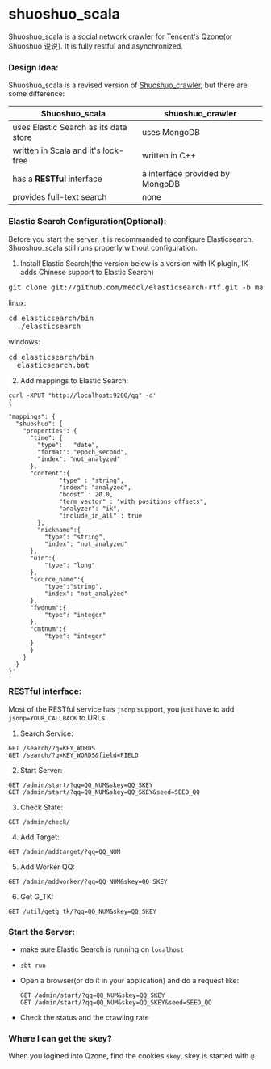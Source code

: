 # shuoshuo_scala

Shuoshuo_scala is a social network crawler for Tencent's Qzone(or Shuoshuo 说说). It is fully restful and asynchronized.


### Design Idea:

Shuoshuo_scala is a revised version of [Shuoshuo_crawler](https://github.com/DengYiping/Shuoshuo_crawler), but there are some difference:


Shuoshuo_scala | shuoshuo_crawler
-------------- | -----------------
uses Elastic Search as its data store | uses MongoDB
written in Scala and it's lock-free | written in C++
has a **RESTful** interface | a interface provided by MongoDB
provides full-text search | none

### Elastic Search Configuration(Optional):

Before you start the server, it is recommanded to configure Elasticsearch. Shuoshuo_scala still runs properly without configuration.

1. Install Elastic Search(the version below is a version with IK plugin, IK adds Chinese support to Elastic Search)
  <pre>git clone git://github.com/medcl/elasticsearch-rtf.git -b master --depth 1</pre>
  linux:
  <pre>cd elasticsearch/bin
  ./elasticsearch</pre>

  windows:
  <pre>cd elasticsearch/bin
  elasticsearch.bat</pre>
2. Add mappings to Elastic Search:
  ```
  curl -XPUT "http://localhost:9200/qq" -d'
{
    
  "mappings": {
    "shuoshuo": {
      "properties": {
        "time": {
          "type":   "date",
          "format": "epoch_second",
          "index": "not_analyzed"
        },
        "content":{
                "type" : "string",
                "index": "analyzed",
                "boost" : 20.0,
                "term_vector" : "with_positions_offsets",
                "analyzer": "ik",
                "include_in_all" : true
          },
          "nickname":{
            "type": "string",
            "index": "not_analyzed"
        },
        "uin":{
            "type": "long"
        },
        "source_name":{
            "type":"string",
            "index": "not_analyzed"
        },
        "fwdnum":{
            "type": "integer"
        },
        "cmtnum":{
            "type": "integer"
        }
        }
      }
    }
}'
  ```

### RESTful interface:
Most of the RESTful service has `jsonp` support, you just have to add `jsonp=YOUR_CALLBACK` to URLs.

1. Search Service: 


  ```
  GET /search/?q=KEY_WORDS
  GET /search/?q=KEY_WORDS&field=FIELD
  ```
2. Start Server:


  ```
  GET /admin/start/?qq=QQ_NUM&skey=QQ_SKEY
  GET /admin/start/?qq=QQ_NUM&skey=QQ_SKEY&seed=SEED_QQ
  ```
3. Check State:


  ```
  GET /admin/check/
  ```
4. Add Target:


  ```
  GET /admin/addtarget/?qq=QQ_NUM
  ```
5. Add Worker QQ:


  ```
  GET /admin/addworker/?qq=QQ_NUM&skey=QQ_SKEY
  ```
6. Get G_TK:


  ```
  GET /util/getg_tk/?qq=QQ_NUM&skey=QQ_SKEY
  ```
### Start the Server:
- make sure Elastic Search is running on `localhost`
- ```sbt run```
- Open a browser(or do it in your application) and do a request like:


  ```
  GET /admin/start/?qq=QQ_NUM&skey=QQ_SKEY
  GET /admin/start/?qq=QQ_NUM&skey=QQ_SKEY&seed=SEED_QQ
  ```
- Check the status and the crawling rate

### Where I can get the skey?

When you logined into Qzone, find the cookies `skey`, skey is started with `@`
